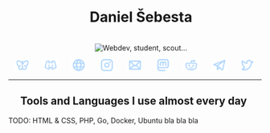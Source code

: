 <div id="toc" align="center">
  <ul style="list-style: none">
    <summary>
      <h1> Daniel Šebesta </h1><br>
     <img src="https://readme-typing-svg.demolab.com?font=Segoe+UI&weight=700&size=20&letterSpacing=&duration=2000&pause=700&color=B6D9FD&center=true&vCenter=true&width=435&lines=Webdev;Student;Scout" alt="Webdev, student, scout..." />
    </summary>
  </ul>
</div>
<div align="center">
  <a href="https://bsky.app/profile/dsebesta.cz">
    <img src="https://raw.githubusercontent.com/danielsebesta/danielsebesta/refs/heads/main/icon_bluesky.webp?a" alt="Bluesky" width="32" style="margin: 0 10px;"/></a>
  <a href="https://discordapp.com/users/215184211114590229">
    <img src="https://raw.githubusercontent.com/danielsebesta/danielsebesta/refs/heads/main/icon_discord.webp?a" alt="Discord" width="32" style="margin: 0 10px;"/></a>
  <a href="https://dsebesta.cz">
    <img src="https://raw.githubusercontent.com/danielsebesta/danielsebesta/refs/heads/main/icon_globe.webp?a" alt="Website" width="32" style="margin: 0 10px;"/></a>
  <a href="https://instagram.com/daniel__sebesta">
    <img src="https://raw.githubusercontent.com/danielsebesta/danielsebesta/refs/heads/main/icon_instagram.webp?a" alt="Instagram" width="32" style="margin: 0 10px;"/></a>
  <a href="mailto:kontakt@dsebesta.cz">
    <img src="https://raw.githubusercontent.com/danielsebesta/danielsebesta/refs/heads/main/icon_mail.webp?a" alt="Mail" width="32" style="margin: 0 10px;"/></a>
  <a href="https://mastodon.social/@dsebesta">
    <img src="https://raw.githubusercontent.com/danielsebesta/danielsebesta/refs/heads/main/icon_mastodon.webp?a" alt="Mastodon" width="32" style="margin: 0 10px;"/></a>
  <a href="https://reddit.com/user/danicek415">
    <img src="https://raw.githubusercontent.com/danielsebesta/danielsebesta/refs/heads/main/icon_reddit.webp?a" alt="Reddit" width="32" style="margin: 0 10px;"/></a>
  <a href="https://t.me/dsebesta">
    <img src="https://raw.githubusercontent.com/danielsebesta/danielsebesta/refs/heads/main/icon_telegram.webp?a" alt="Telegram" width="32" style="margin: 0 10px;"/></a>
  <a href="https://twitter.com/daniel_sebesta">
    <img src="https://raw.githubusercontent.com/danielsebesta/danielsebesta/refs/heads/main/icon_twitter.webp?a" alt="Twitter" width="32" style="margin: 0 10px;"/></a>

</div>

<hr>

<div id="toc">
  <ul style="list-style: none">
    <summary>
      <h2> Tools and Languages I use almost every day </h2>
    </summary>
  </ul>
</div>
<p>TODO: HTML & CSS, PHP, Go, Docker, Ubuntu bla bla bla</p>
